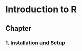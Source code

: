 # Introduction to R

## Chapter
### 1.  [Installation and Setup](https://github.com/pravashkarki/Introduction-to-R/blob/main/Installation%20and%20setup.Rmd)
